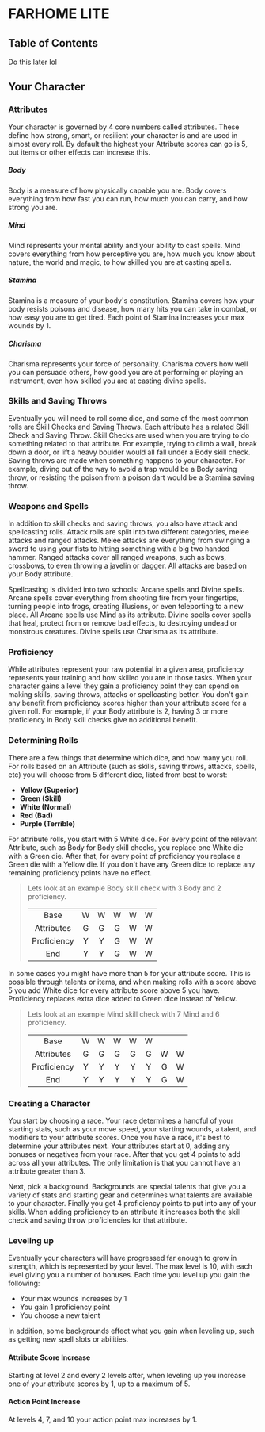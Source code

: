 # FARHOME LITE

## Table of Contents
Do this later lol

## Your Character

### Attributes
Your character is governed by 4 core numbers called attributes. These define how strong, smart, or resilient your character is and are used in almost every roll. By default the highest your Attribute scores can go is 5, but items or other effects can increase this.

##### Body
Body is a measure of how physically capable you are. Body covers everything from how fast you can run, how much you can carry, and how strong you are.

##### Mind
Mind represents your mental ability and your ability to cast spells. Mind covers everything from how perceptive you are, how much you know about nature, the world and magic, to how skilled you are at casting spells.

##### Stamina
Stamina is a measure of your body's constitution. Stamina covers how your body resists poisons and disease, how many hits you can take in combat, or how easy you are to get tired. Each point of Stamina increases your max wounds by 1.

##### Charisma
Charisma represents your force of personality. Charisma covers how well you can persuade others, how good you are at performing or playing an instrument, even how skilled you are at casting divine spells.

### Skills and Saving Throws
Eventually you will need to roll some dice, and some of the most common rolls are Skill Checks and Saving Throws. Each attribute has a related Skill Check and Saving Throw. Skill Checks are used when you are trying to do something related to that attribute. For example, trying to climb a wall, break down a door, or lift a heavy boulder would all fall under a Body skill check. Saving throws are made when something happens to your character. For example, diving out of the way to avoid a trap would be a Body saving throw, or resisting the poison from a poison dart would be a Stamina saving throw.

### Weapons and Spells
In addition to skill checks and saving throws, you also have attack and spellcasting rolls. Attack rolls are split into two different categories, melee attacks and ranged attacks. Melee attacks are everything from swinging a sword to using your fists to hitting something with a big two handed hammer. Ranged attacks cover all ranged weapons, such as bows, crossbows, to even throwing a javelin or dagger. All attacks are based on your Body attribute.

Spellcasting is divided into two schools: Arcane spells and Divine spells. Arcane spells cover everything from shooting fire from your fingertips, turning people into frogs, creating illusions, or even teleporting to a new place. All Arcane spells use Mind as its attribute. Divine spells cover spells that heal, protect from or remove bad effects, to destroying undead or monstrous creatures. Divine spells use Charisma as its attribute.

### Proficiency
While attributes represent your raw potential in a given area, proficiency represents your training and how skilled you are in those tasks. When your character gains a level they gain a proficiency point they can spend on making skills, saving throws, attacks or spellcasting better. You don't gain any benefit from proficiency scores higher than your attribute score for a given roll. For example, if your Body attribute is 2, having 3 or more proficiency in Body skill checks give no additional benefit.

### Determining Rolls
There are a few things that determine which dice, and how many you roll. For rolls based on an Attribute (such as skills, saving throws, attacks, spells, etc) you will choose from 5 different dice, listed from best to worst:

- **Yellow (Superior)**
- **Green (Skill)**
- **White (Normal)**
- **Red (Bad)**
- **Purple (Terrible)**

For attribute rolls, you start with 5 White dice. For every point of the relevant Attribute, such as Body for Body skill checks, you replace one White die with a Green die. After that, for every point of proficiency you replace a Green die with a Yellow die. If you don't have any Green dice to replace any remaining proficiency points have no effect.

>Lets look at an example Body skill check with 3 Body and 2 proficiency.
>
>|  |  |  |  |  |  |
>|:--:|:--:|:--:|:--:|:--:|:--:|
>| Base | W | W | W | W | W |
>| Attributes | G | G | G | W | W |
>| Proficiency | Y | Y | G | W | W |
>| End | Y | Y | G | W | W |

In some cases you might have more than 5 for your attribute score. This is possible through talents or items, and when making rolls with a score above 5 you add White dice for every attribute score above 5 you have. Proficiency replaces extra dice added to Green dice instead of Yellow.

>Lets look at an example Mind skill check with 7 Mind and 6 proficiency.
>
>|  |  |  |  |  |  |  |  |
>|:--:|:--:|:--:|:--:|:--:|:--:|:--:|:--:|
>| Base | W | W | W | W | W | | |
>| Attributes | G | G | G | G | G | W | W |
>| Proficiency | Y | Y | Y | Y | Y | G | W |
>| End | Y | Y | Y | Y | Y | G | W |


### Creating a Character
You start by choosing a race. Your race determines a handful of your starting stats, such as your move speed, your starting wounds, a talent, and modifiers to your attribute scores. Once you have a race, it's best to determine your attributes next. Your attributes start at 0, adding any bonuses or negatives from your race. After that you get 4 points to add across all your attributes. The only limitation is that you cannot have an attribute greater than 3.

Next, pick a background. Backgrounds are special talents that give you a variety of stats and starting gear and determines what talents are available to your character. Finally you get 4 proficiency points to put into any of your skills. When adding proficiency to an attribute it increases both the skill check and saving throw proficiencies for that attribute.

### Leveling up
Eventually your characters will have progressed far enough to grow in strength, which is represented by your level. The max level is 10, with each level giving you a number of bonuses. Each time you level up you gain the following:

- Your max wounds increases by 1
- You gain 1 proficiency point
- You choose a new talent

In addition, some backgrounds effect what you gain when leveling up, such as getting new spell slots or abilities.

#### Attribute Score Increase
Starting at level 2 and every 2 levels after, when leveling up you increase one of your attribute scores by 1, up to a maximum of 5.

#### Action Point Increase
At levels 4, 7, and 10 your action point max increases by 1.